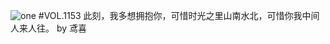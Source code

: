 ![one](http://image.wufazhuce.com/FowWZiyUH9_fDnqg6znx4x7qtQZd)
#VOL.1153
此刻，我多想拥抱你，可惜时光之里山南水北，可惜你我中间人来人往。 by 鸢喜